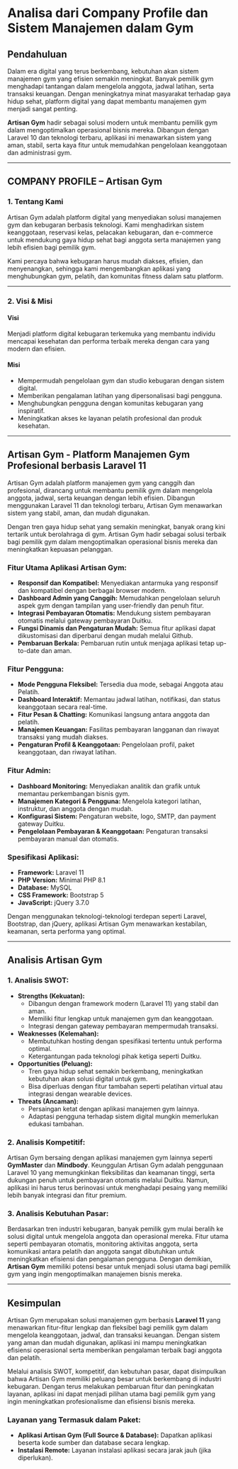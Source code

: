 # Analisa dari Company Profile dan Sistem Manajemen dalam Gym

## Pendahuluan
Dalam era digital yang terus berkembang, kebutuhan akan sistem manajemen gym yang efisien semakin meningkat. Banyak pemilik gym menghadapi tantangan dalam mengelola anggota, jadwal latihan, serta transaksi keuangan. Dengan meningkatnya minat masyarakat terhadap gaya hidup sehat, platform digital yang dapat membantu manajemen gym menjadi sangat penting.

**Artisan Gym** hadir sebagai solusi modern untuk membantu pemilik gym dalam mengoptimalkan operasional bisnis mereka. Dibangun dengan Laravel 10 dan teknologi terbaru, aplikasi ini menawarkan sistem yang aman, stabil, serta kaya fitur untuk memudahkan pengelolaan keanggotaan dan administrasi gym.

---

## COMPANY PROFILE – Artisan Gym

### 1. Tentang Kami
Artisan Gym adalah platform digital yang menyediakan solusi manajemen gym dan kebugaran berbasis teknologi. Kami menghadirkan sistem keanggotaan, reservasi kelas, pelacakan kebugaran, dan e-commerce untuk mendukung gaya hidup sehat bagi anggota serta manajemen yang lebih efisien bagi pemilik gym.

Kami percaya bahwa kebugaran harus mudah diakses, efisien, dan menyenangkan, sehingga kami mengembangkan aplikasi yang menghubungkan gym, pelatih, dan komunitas fitness dalam satu platform.

---

### 2. Visi & Misi

#### **Visi**
Menjadi platform digital kebugaran terkemuka yang membantu individu mencapai kesehatan dan performa terbaik mereka dengan cara yang modern dan efisien.

#### **Misi**
- Mempermudah pengelolaan gym dan studio kebugaran dengan sistem digital.
- Memberikan pengalaman latihan yang dipersonalisasi bagi pengguna.
- Menghubungkan pengguna dengan komunitas kebugaran yang inspiratif.
- Meningkatkan akses ke layanan pelatih profesional dan produk kesehatan.

---

## Artisan Gym - Platform Manajemen Gym Profesional berbasis Laravel 11
Artisan Gym adalah platform manajemen gym yang canggih dan profesional, dirancang untuk membantu pemilik gym dalam mengelola anggota, jadwal, serta keuangan dengan lebih efisien. Dibangun menggunakan Laravel 11 dan teknologi terbaru, Artisan Gym menawarkan sistem yang stabil, aman, dan mudah digunakan.

Dengan tren gaya hidup sehat yang semakin meningkat, banyak orang kini tertarik untuk berolahraga di gym. Artisan Gym hadir sebagai solusi terbaik bagi pemilik gym dalam mengoptimalkan operasional bisnis mereka dan meningkatkan kepuasan pelanggan.

### **Fitur Utama Aplikasi Artisan Gym:**
- **Responsif dan Kompatibel:** Menyediakan antarmuka yang responsif dan kompatibel dengan berbagai browser modern.
- **Dashboard Admin yang Canggih:** Memudahkan pengelolaan seluruh aspek gym dengan tampilan yang user-friendly dan penuh fitur.
- **Integrasi Pembayaran Otomatis:** Mendukung sistem pembayaran otomatis melalui gateway pembayaran Duitku.
- **Fungsi Dinamis dan Pengaturan Mudah:** Semua fitur aplikasi dapat dikustomisasi dan diperbarui dengan mudah melalui Github.
- **Pembaruan Berkala:** Pembaruan rutin untuk menjaga aplikasi tetap up-to-date dan aman.

### **Fitur Pengguna:**
- **Mode Pengguna Fleksibel:** Tersedia dua mode, sebagai Anggota atau Pelatih.
- **Dashboard Interaktif:** Memantau jadwal latihan, notifikasi, dan status keanggotaan secara real-time.
- **Fitur Pesan & Chatting:** Komunikasi langsung antara anggota dan pelatih.
- **Manajemen Keuangan:** Fasilitas pembayaran langganan dan riwayat transaksi yang mudah diakses.
- **Pengaturan Profil & Keanggotaan:** Pengelolaan profil, paket keanggotaan, dan riwayat latihan.

### **Fitur Admin:**
- **Dashboard Monitoring:** Menyediakan analitik dan grafik untuk memantau perkembangan bisnis gym.
- **Manajemen Kategori & Pengguna:** Mengelola kategori latihan, instruktur, dan anggota dengan mudah.
- **Konfigurasi Sistem:** Pengaturan website, logo, SMTP, dan payment gateway Duitku.
- **Pengelolaan Pembayaran & Keanggotaan:** Pengaturan transaksi pembayaran manual dan otomatis.

### **Spesifikasi Aplikasi:**
- **Framework:** Laravel 11
- **PHP Version:** Minimal PHP 8.1
- **Database:** MySQL
- **CSS Framework:** Bootstrap 5
- **JavaScript:** jQuery 3.7.0

Dengan menggunakan teknologi-teknologi terdepan seperti Laravel, Bootstrap, dan jQuery, aplikasi Artisan Gym menawarkan kestabilan, keamanan, serta performa yang optimal.

---

## Analisis Artisan Gym

### 1. Analisis SWOT:
- **Strengths (Kekuatan):**
  - Dibangun dengan framework modern (Laravel 11) yang stabil dan aman.
  - Memiliki fitur lengkap untuk manajemen gym dan keanggotaan.
  - Integrasi dengan gateway pembayaran mempermudah transaksi.
- **Weaknesses (Kelemahan):**
  - Membutuhkan hosting dengan spesifikasi tertentu untuk performa optimal.
  - Ketergantungan pada teknologi pihak ketiga seperti Duitku.
- **Opportunities (Peluang):**
  - Tren gaya hidup sehat semakin berkembang, meningkatkan kebutuhan akan solusi digital untuk gym.
  - Bisa diperluas dengan fitur tambahan seperti pelatihan virtual atau integrasi dengan wearable devices.
- **Threats (Ancaman):**
  - Persaingan ketat dengan aplikasi manajemen gym lainnya.
  - Adaptasi pengguna terhadap sistem digital mungkin memerlukan edukasi tambahan.

### 2. Analisis Kompetitif:
Artisan Gym bersaing dengan aplikasi manajemen gym lainnya seperti **GymMaster** dan **Mindbody**. Keunggulan Artisan Gym adalah penggunaan Laravel 10 yang memungkinkan fleksibilitas dan keamanan tinggi, serta dukungan penuh untuk pembayaran otomatis melalui Duitku. Namun, aplikasi ini harus terus berinovasi untuk menghadapi pesaing yang memiliki lebih banyak integrasi dan fitur premium.

### 3. Analisis Kebutuhan Pasar:
Berdasarkan tren industri kebugaran, banyak pemilik gym mulai beralih ke solusi digital untuk mengelola anggota dan operasional mereka. Fitur utama seperti pembayaran otomatis, monitoring aktivitas anggota, serta komunikasi antara pelatih dan anggota sangat dibutuhkan untuk meningkatkan efisiensi dan pengalaman pengguna. Dengan demikian, **Artisan Gym** memiliki potensi besar untuk menjadi solusi utama bagi pemilik gym yang ingin mengoptimalkan manajemen bisnis mereka.

---

## Kesimpulan
Artisan Gym merupakan solusi manajemen gym berbasis **Laravel 11** yang menawarkan fitur-fitur lengkap dan fleksibel bagi pemilik gym dalam mengelola keanggotaan, jadwal, dan transaksi keuangan. Dengan sistem yang aman dan mudah digunakan, aplikasi ini mampu meningkatkan efisiensi operasional serta memberikan pengalaman terbaik bagi anggota dan pelatih.

Melalui analisis SWOT, kompetitif, dan kebutuhan pasar, dapat disimpulkan bahwa Artisan Gym memiliki peluang besar untuk berkembang di industri kebugaran. Dengan terus melakukan pembaruan fitur dan peningkatan layanan, aplikasi ini dapat menjadi pilihan utama bagi pemilik gym yang ingin meningkatkan profesionalisme dan efisiensi bisnis mereka.

### **Layanan yang Termasuk dalam Paket:**
- **Aplikasi Artisan Gym (Full Source & Database):** Dapatkan aplikasi beserta kode sumber dan database secara lengkap.
- **Instalasi Remote:** Layanan instalasi aplikasi secara jarak jauh (jika diperlukan).
```

